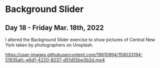 # Background Slider
## Day 18 - Friday Mar. 18th, 2022
I altered the Background Slider exercise to show pictures of Central New York taken by photographers on Unsplash.

https://user-images.githubusercontent.com/19610994/159033194-51935afc-e6d1-4220-8237-d51d55be3b2d.mp4

